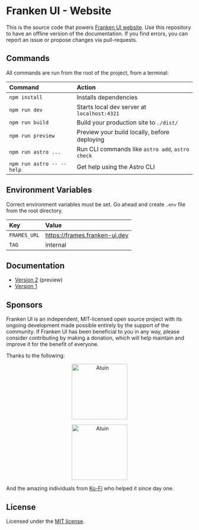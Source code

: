# Franken UI - Website

This is the source code that powers [Franken UI website](https://next.franken-ui.dev). Use this repository to have an offline version of the documentation. If you find errors, you can report an issue or propose changes via pull-requests.

## Commands

All commands are run from the root of the project, from a terminal:

| Command                   | Action                                           |
| :------------------------ | :----------------------------------------------- |
| `npm install`             | Installs dependencies                            |
| `npm run dev`             | Starts local dev server at `localhost:4321`      |
| `npm run build`           | Build your production site to `./dist/`          |
| `npm run preview`         | Preview your build locally, before deploying     |
| `npm run astro ...`       | Run CLI commands like `astro add`, `astro check` |
| `npm run astro -- --help` | Get help using the Astro CLI                     |

## Environment Variables

Correct environment variables must be set. Go ahead and create `.env` file from the root directory.

| Key          | Value                         |
| :----------- | :---------------------------- |
| `FRAMES_URL` | https://frames.franken-ui.dev |
| `TAG`        | internal                      |

## Documentation

- [Version 2](https://next.franken-ui.dev) (preview)
- [Version 1](https://franken-ui.dev)

## Sponsors

Franken UI is an independent, MIT-licensed open source project with its ongoing development made possible entirely by the support of the community. If Franken UI has been beneficial to you in any way, please consider contributing by making a donation, which will help maintain and improve it for the benefit of everyone.

Thanks to the following:

<p align="center">
  <a target="_blank" href="https://answer.ai">
    <img alt="Atuin" src="https://next.franken-ui.dev/images/sponsors/answerdotai.jpg" width="150" />
  </a>
</p>
<p align="center">
  <a target="_blank" href="https://atuin.sh">
    <img alt="Atuin" src="https://next.franken-ui.dev/images/sponsors/atuin.png" width="150" />
  </a>
</p>

And the amazing individuals from [Ko-Fi](https://ko-fi.com/sveltecult) who helped it since day one.

## License

Licensed under the [MIT license](https://github.com/franken-ui/ui/blob/master/LICENSE.md).
